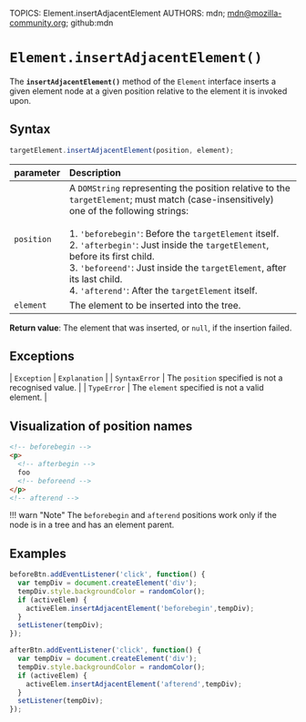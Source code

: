 TOPICS: Element.insertAdjacentElement
AUTHORS: mdn; mdn@mozilla-community.org; github:mdn

# `Element.insertAdjacentElement()`

The **`insertAdjacentElement()`** method of the `Element` interface inserts a given element node
at a given position relative to the element it is invoked upon.

## Syntax

```javascript
targetElement.insertAdjacentElement(position, element);
```

| parameter | Description |
| :-- | :-- |
|`position` | A `DOMString` representing the position relative to the `targetElement`; must match (case-insensitively) one of the following strings:<br><br>1. `'beforebegin'`: Before the `targetElement` itself.<br>2. `'afterbegin'`: Just inside the `targetElement`, before its first child.<br>3. `'beforeend'`: Just inside the `targetElement`, after its last child.<br>4. `'afterend'`: After the `targetElement` itself.
| `element` | The element to be inserted into the tree.

**Return value**: The element that was inserted, or `null`, if the insertion failed.

## Exceptions

| `Exception` | `Explanation` |
| `SyntaxError` | The `position` specified is not a recognised value. |
| `TypeError` | The `element` specified is not a valid element. |

## Visualization of position names

```html
<!-- beforebegin -->
<p>
  <!-- afterbegin -->
  foo
  <!-- beforeend -->
</p>
<!-- afterend -->
```

!!! warn "Note"
    The `beforebegin` and `afterend` positions work only if the node is in a tree and has an
    element parent.

## Examples

```javascript
beforeBtn.addEventListener('click', function() {
  var tempDiv = document.createElement('div');
  tempDiv.style.backgroundColor = randomColor();
  if (activeElem) {
    activeElem.insertAdjacentElement('beforebegin',tempDiv);
  }
  setListener(tempDiv);
});

afterBtn.addEventListener('click', function() {
  var tempDiv = document.createElement('div');
  tempDiv.style.backgroundColor = randomColor();
  if (activeElem) {
    activeElem.insertAdjacentElement('afterend',tempDiv);
  }
  setListener(tempDiv);
});
```
